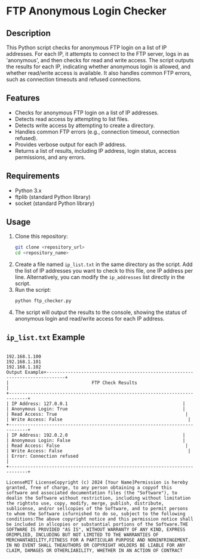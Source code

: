 # FTP Anonymous Login Checker

## Description

This Python script checks for anonymous FTP login on a list of IP addresses. For each IP, it attempts to connect to the FTP server, logs in as 'anonymous', and then checks for read and write access. The script outputs the results for each IP, indicating whether anonymous login is allowed, and whether read/write access is available. It also handles common FTP errors, such as connection timeouts and refused connections.

## Features

* Checks for anonymous FTP login on a list of IP addresses.
* Detects read access by attempting to list files.
* Detects write access by attempting to create a directory.
* Handles common FTP errors (e.g., connection timeout, connection refused).
* Provides verbose output for each IP address.
* Returns a list of results, including IP address, login status, access permissions, and any errors.

## Requirements

* Python 3.x
* ftplib (standard Python library)
* socket (standard Python library)

## Usage

1.  Clone this repository:
    ```bash
    git clone <repository_url>
    cd <repository_name>
    ```
2.  Create a file named `ip_list.txt` in the same directory as the script.  Add the list of IP addresses you want to check to this file, one IP address per line.  Alternatively, you can modify the `ip_addresses` list directly in the script.
3.  Run the script:
    ```bash
    python ftp_checker.py
    ```
4.  The script will output the results to the console, showing the status of anonymous login and read/write access for each IP address.

##  `ip_list.txt` Example

```text

192.168.1.100
192.168.1.101
192.168.1.102
Output Example+-----------------------------------------------------------------------------+
|                               FTP Check Results                               |
+-----------------------------------------------------------------------------+
| IP Address: 127.0.0.1                                           |
| Anonymous Login: True                                           |
| Read Access: True                                                |
| Write Access: False                                               |
+-----------------------------------------------------------------------------+
| IP Address: 192.0.2.0                                           |
| Anonymous Login: False                                          |
| Read Access: False                                               |
| Write Access: False                                               |
| Error: Connection refused                                           |
+-----------------------------------------------------------------------------+

LicenseMIT LicenseCopyright (c) 2024 [Your Name]Permission is hereby granted, free of charge, to any person obtaining a copyof this software and associated documentation files (the "Software"), to dealin the Software without restriction, including without limitation the rightsto use, copy, modify, merge, publish, distribute, sublicense, and/or sellcopies of the Software, and to permit persons to whom the Software isfurnished to do so, subject to the following conditions:The above copyright notice and this permission notice shall be included in allcopies or substantial portions of the Software.THE SOFTWARE IS PROVIDED "AS IS", WITHOUT WARRANTY OF ANY KIND, EXPRESS ORIMPLIED, INCLUDING BUT NOT LIMITED TO THE WARRANTIES OF MERCHANTABILITY,FITNESS FOR A PARTICULAR PURPOSE AND NONINFRINGEMENT. IN NO EVENT SHALL THEAUTHORS OR COPYRIGHT HOLDERS BE LIABLE FOR ANY CLAIM, DAMAGES OR OTHERLIABILITY, WHETHER IN AN ACTION OF CONTRACT
